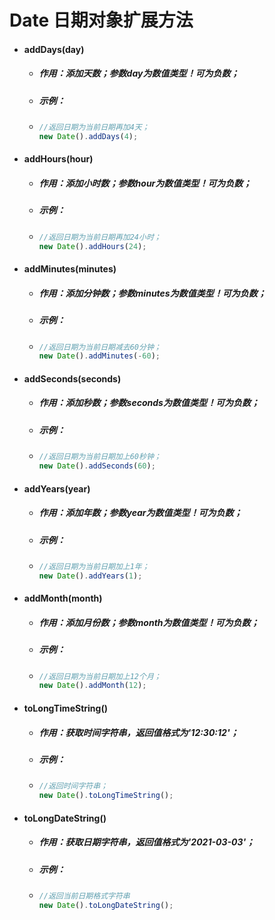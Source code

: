 # Date 日期对象扩展方法

* #### addDays\(day\)

  * ##### 作用：添加天数；参数day为数值类型！可为负数；
  * ##### 示例：
  * ```js
    //返回日期为当前日期再加4天；
    new Date().addDays(4);
    ```
* #### addHours\(hour\)

  * ##### 作用：添加小时数；参数hour为数值类型！可为负数；
  * ##### 示例：
  * ```js
    //返回日期为当前日期再加24小时；
    new Date().addHours(24);
    ```
* #### addMinutes\(minutes\)

  * ##### 作用：添加分钟数；参数minutes为数值类型！可为负数；
  * ##### 示例：
  * ```js
    //返回日期为当前日期减去60分钟；
    new Date().addMinutes(-60);
    ```
* #### addSeconds\(seconds\)

  * ##### 作用：添加秒数；参数seconds为数值类型！可为负数；
  * ##### 示例：
  * ```js
    //返回日期为当前日期加上60秒钟；
    new Date().addSeconds(60);
    ```
* #### addYears\(year\)

  * ##### 作用：添加年数；参数year为数值类型！可为负数；
  * ##### 示例：
  * ```js
    //返回日期为当前日期加上1年；
    new Date().addYears(1);
    ```
* #### addMonth\(month\)

  * ##### 作用：添加月份数；参数month为数值类型！可为负数；
  * ##### 示例：
  * ```js
    //返回日期为当前日期加上12个月；
    new Date().addMonth(12);
    ```
* #### toLongTimeString\(\)

  * ##### 作用：获取时间字符串，返回值格式为'12:30:12'；
  * ##### 示例：
  * ```js
    //返回时间字符串；
    new Date().toLongTimeString();
    ```
* #### toLongDateString\(\)

  * ##### 作用：获取日期字符串，返回值格式为'2021-03-03'；
  * ##### 示例：
  * ```js
    //返回当前日期格式字符串
    new Date().toLongDateString();
    ```



